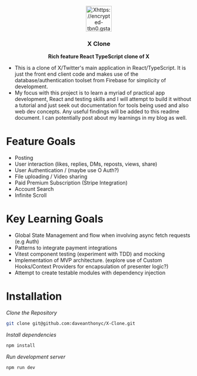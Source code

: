 <br /><br />

<p align="center">
    <img src="" alt="Xhttps://encrypted-tbn0.gstatic.com/images?q=tbn:ANd9GcRdB-EbJVMxRYtNz1i4dn7jOVSfHq-002oe4w&s Logo" width="70" />
</p>

<h3 align="center"><b>X Clone</b></h3>
<p align="center"><b>Rich feature React TypeScript clone of X</b></p>

- This is a clone of X/Twitter's main application in React/TypeScript. It is just the front end client code and makes use of the database/authentication toolset from Firebase for simplicity of development.
- My focus with this project is to learn a myriad of practical app development, React and testing skills and I will attempt to build it without a tutorial and just seek out documentation for tools being used and also web dev concepts. Any useful findings will be added to this readme document. I can potentially post about my learnings in my blog as well.

# Feature Goals
- Posting
- User interaction (likes, replies, DMs, reposts, views, share) 
- User Authentication / (maybe use O Auth?)
- File uploading / Video sharing
- Paid Premium Subscription (Stripe Integration)
- Account Search
- Infinite Scroll

# Key Learning Goals
- Global State Management and flow when involving async fetch requests (e.g Auth)
- Patterns to integrate payment integrations
- Vitest component testing (experiment with TDD) and mocking
- Implementation of MVP architecture. (explore use of Custom Hooks/Context Providers for encapsulation of presenter logic?)
- Attempt to create testable modules with dependency injection

# Installation
*Clone the Repository*
```bash
git clone git@github.com:daveanthonyc/X-Clone.git
```

*Install dependencies*
```bash
npm install
```

*Run development server*
```bash
npm run dev
```
